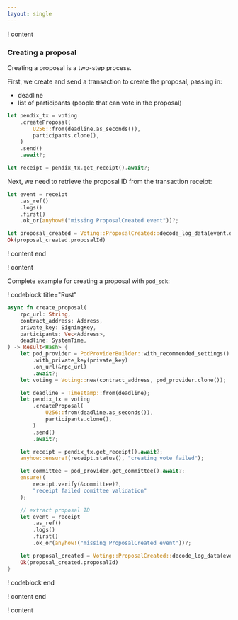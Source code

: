 ```yaml
---
layout: single
---
```


! content

### Creating a proposal

Creating a proposal is a two-step process.

First, we create and send a transaction to create the proposal, passing in:

- deadline
- list of participants (people that can vote in the proposal)

```rust
let pendix_tx = voting
    .createProposal(
        U256::from(deadline.as_seconds()),
        participants.clone(),
    )
    .send()
    .await?;

let receipt = pendix_tx.get_receipt().await?;
```

Next, we need to retrieve the proposal ID from the transaction receipt:

```rust
let event = receipt
    .as_ref()
    .logs()
    .first()
    .ok_or(anyhow!("missing ProposalCreated event"))?;

let proposal_created = Voting::ProposalCreated::decode_log_data(event.data(), true)?;
Ok(proposal_created.proposalId)
```

! content end

! content

Complete example for creating a proposal with `pod_sdk`:

! codeblock title="Rust"

```rust
async fn create_proposal(
    rpc_url: String,
    contract_address: Address,
    private_key: SigningKey,
    participants: Vec<Address>,
    deadline: SystemTime,
) -> Result<Hash> {
    let pod_provider = PodProviderBuilder::with_recommended_settings()
        .with_private_key(private_key)
        .on_url(&rpc_url)
        .await?;
    let voting = Voting::new(contract_address, pod_provider.clone());

    let deadline = Timestamp::from(deadline);
    let pendix_tx = voting
        .createProposal(
            U256::from(deadline.as_seconds()),
            participants.clone(),
        )
        .send()
        .await?;

    let receipt = pendix_tx.get_receipt().await?;
    anyhow::ensure!(receipt.status(), "creating vote failed");

    let committee = pod_provider.get_committee().await?;
    ensure!(
        receipt.verify(&committee)?,
        "receipt failed comittee validation"
    );

    // extract proposal ID
    let event = receipt
        .as_ref()
        .logs()
        .first()
        .ok_or(anyhow!("missing ProposalCreated event"))?;

    let proposal_created = Voting::ProposalCreated::decode_log_data(event.data(), true)?;
    Ok(proposal_created.proposalId)
}
```

! codeblock end

! content end

! content
